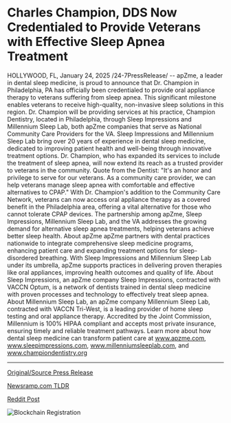 # Charles Champion, DDS Now Credentialed to Provide Veterans with Effective Sleep Apnea Treatment

HOLLYWOOD, FL, January 24, 2025 /24-7PressRelease/ -- apZme, a leader in dental sleep medicine, is proud to announce that Dr. Champion in Philadelphia, PA has officially been credentialed to provide oral appliance therapy to veterans suffering from sleep apnea. This significant milestone enables veterans to receive high-quality, non-invasive sleep solutions in this region.  Dr. Champion will be providing services at his practice, Champion Dentistry, located in Philadelphia, through Sleep Impressions and Millennium Sleep Lab, both apZme companies that serve as National Community Care Providers for the VA.  Sleep Impressions and Millennium Sleep Lab bring over 20 years of experience in dental sleep medicine, dedicated to improving patient health and well-being through innovative treatment options. Dr. Champion, who has expanded its services to include the treatment of sleep apnea, will now extend its reach as a trusted provider to veterans in the community.  Quote from the Dentist: "It's an honor and privilege to serve for our veterans. As a community care provider, we can help veterans manage sleep apnea with comfortable and effective alternatives to CPAP."  With Dr. Champion's addition to the Community Care Network, veterans can now access oral appliance therapy as a covered benefit in the Philadelphia area, offering a vital alternative for those who cannot tolerate CPAP devices. The partnership among apZme, Sleep Impressions, Millennium Sleep Lab, and the VA addresses the growing demand for alternative sleep apnea treatments, helping veterans achieve better sleep health.  About apZme  apZme partners with dental practices nationwide to integrate comprehensive sleep medicine programs, enhancing patient care and expanding treatment options for sleep-disordered breathing. With Sleep Impressions and Millennium Sleep Lab under its umbrella, apZme supports practices in delivering proven therapies like oral appliances, improving health outcomes and quality of life.  About Sleep Impressions, an apZme company  Sleep Impressions, contracted with VACCN Optum, is a network of dentists trained in dental sleep medicine with proven processes and technology to effectively treat sleep apnea.  About Millennium Sleep Lab, an apZme company  Millennium Sleep Lab, contracted with VACCN Tri-West, is a leading provider of home sleep testing and oral appliance therapy. Accredited by the Joint Commission, Millennium is 100% HIPAA compliant and accepts most private insurance, ensuring timely and reliable treatment pathways.  Learn more about how dental sleep medicine can transform patient care at www.apzme.com, www.sleepimpressions.com, www.millenniumsleeplab.com, and www.championdentistry.org 

---

[Original/Source Press Release](https://www.24-7pressrelease.com/press-release/518857/charles-champion-dds-now-credentialed-to-provide-veterans-with-effective-sleep-apnea-treatment)
                    

[Newsramp.com TLDR](https://newsramp.com/curated-news/champion-dentistry-partners-with-apzme-to-provide-sleep-apnea-therapy-to-veterans/c53aa0c2a3bf07d69395a6d447b54f74) 

 



[Reddit Post](https://www.reddit.com/r/HealthCareNewsInfo/comments/1i8qqxg/champion_dentistry_partners_with_apzme_to_provide/) 



![Blockchain Registration](https://cdn.newsramp.app/24-7PressRelease/qrcode/251/24/dualcrcZ.webp)